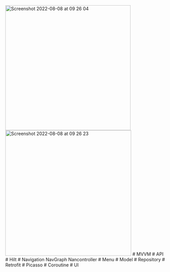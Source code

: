 
<img width="391" alt="Screenshot 2022-08-08 at 09 26 04" src="https://user-images.githubusercontent.com/26028054/183374258-0e5266ee-edf5-43d1-b23d-461367af5292.png">
<img width="393" alt="Screenshot 2022-08-08 at 09 26 23" src="https://user-images.githubusercontent.com/26028054/183374260-2b85ac68-e3c4-473d-8514-c0735748c678.png">
# MVVM
# API
# Hilt 
# Navigation NavGraph Nancontroller
# Menu
# Model
# Repository
# Retrofit
# Picasso
# Coroutine
# UI
